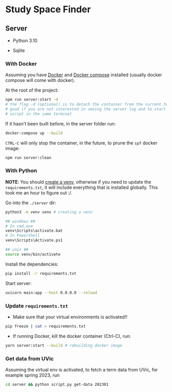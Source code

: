 # Study Space Finder

## Server

- Python 3.10

- Sqlite

### With Docker

Assuming you have [Docker](https://www.docker.com/) and [Docker compose](https://docs.docker.com/compose/install/)
installed (usually docker compose will come with docker).

At the root of the project:

```sh
npm run server:start -d
# the flag -d (optional) is to detach the container from the current terminal.
# good if you are not interested in seeing the server log and to start the react
# script in the same terminal
```

If it hasn't been built before, in the server folder run:

```sh
docker-compose up --build
```

`CTRL-C` will only stop the container, in the future, to prune the `spf` docker image:

```sh
npm run server:clean
```

### With Python

**NOTE**: You should [create a venv](https://python.land/virtual-environments/virtualenv),
otherwise if you need to update the `requirements.txt`, it will include everything that is
installed globally. This took me an hour to figure out :/.

Go into the `./server` dir:

```sh
python3 -m venv venv # creating a venv

## windows ##
# In cmd.exe
venv\Scripts\activate.bat
# In PowerShell
venv\Scripts\Activate.ps1

## unix ##
source venv/bin/activate
```

Install the dependencies:

```sh
pip install -r requirements.txt
```

Start server:

```sh
uvicorn main:app --host 0.0.0.0 --reload
```

### Update `requirements.txt`

- Make sure that your virtual environments is activated!!

```sh
pip freeze | cat > requirements.txt
```

- If running Docker, kill the docker container (Ctrl-C), run:

```sh
yarn server:start --build # rebuilding docker image
```

### Get data from UVic

Assuming the virtual env is activated, to fetch a term data from UVic, for example spring 2023, run

```sh
cd server && python script.py get-data 202301
```
